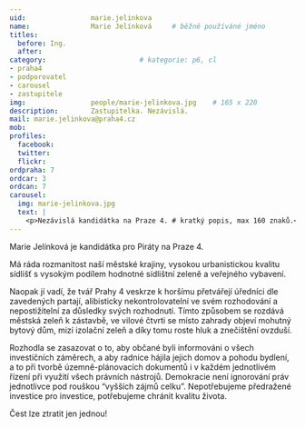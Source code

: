 ```yaml
---
uid:                marie.jelinkova
name:               Marie Jelínková  	# běžně používáné jméno
titles:
  before: Ing.
  after:
category:                       # kategorie: p6, cl
- praha4
- podporovatel
- carousel
- zastupitele
img: 		        people/marie-jelinkova.jpg    # 165 x 220
description:        Zastupitelka. Nezávislá. 
mail: marie.jelinkova@praha4.cz
mob: 			
profiles:
  facebook:
  twitter: 
  flickr: 
ordpraha: 7
ordcar: 3
ordcan: 7
carousel:
  img: marie-jelinkova.jpg
  text: |
    <p>Nezávislá kandidátka na Praze 4. # kratký popis, max 160 znaků.</p>
---
```


Marie Jelínková je kandidátka pro Piráty na Praze 4.

Má ráda rozmanitost naší městské krajiny, vysokou urbanistickou kvalitu sídlišť s vysokým podílem hodnotné sídlištní zeleně a veřejného vybavení.

Naopak jí vadí, že tvář Prahy 4 veskrze k horšímu přetvářejí úředníci dle zavedených partají, alibisticky nekontrolovatelní ve svém rozhodování a nepostižitelní za důsledky svých rozhodnutí. Tímto způsobem se rozdává městská zeleň k zástavbě, ve vilové čtvrti se místo zahrady objeví mohutný bytový dům, mizí izolační zeleň a díky tomu roste hluk a znečištění ovzduší. 
 
Rozhodla se zasazovat o to, aby občané byli informováni o všech investičních záměrech, a aby radnice hájila jejich domov a pohodu bydlení, a to při tvorbě územně-plánovacích dokumentů i v každém jednotlivém řízení při využití všech právních nástrojů. Demokracie není ignorování práv jednotlivce pod rouškou “vyšších zájmů celku”. Nepotřebujeme předražené investice pro investice, potřebujeme chránit kvalitu života. 

Čest lze ztratit jen jednou! 

